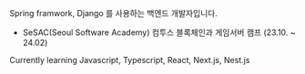 Spring framwork, Django 를 사용하는 백엔드 개발자입니다.

- SeSAC(Seoul Software Academy) 컴투스 블록체인과 게임서버 캠프 (23.10. ~ 24.02)

Currently learning Javascript, Typescript, React, Next.js, Nest.js

<!---
JunInMay/JunInMay is a ✨ special ✨ repository because its `README.md` (this file) appears on your GitHub profile.
You can click the Preview link to take a look at your changes.
--->
